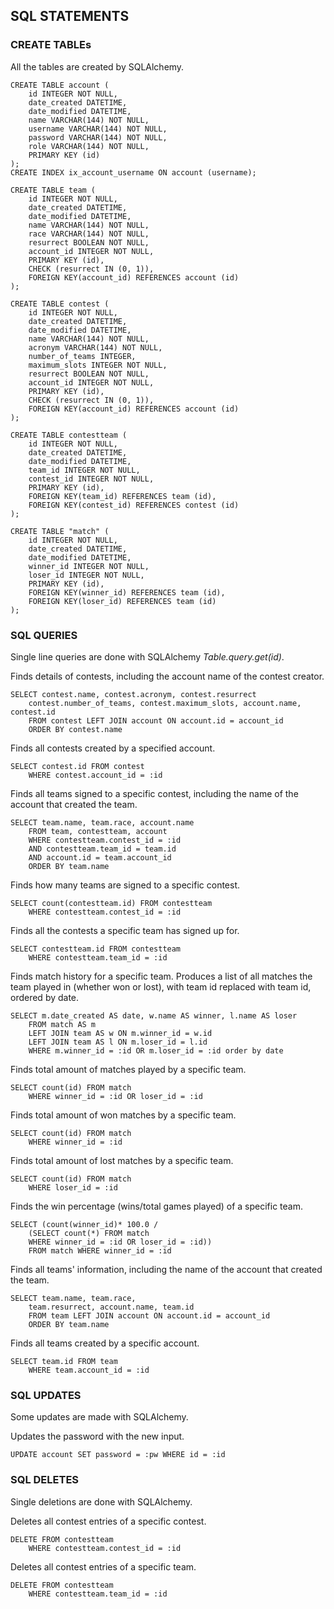 ## SQL STATEMENTS

### CREATE TABLEs
All the tables are created by SQLAlchemy.

```
CREATE TABLE account (
	id INTEGER NOT NULL, 
	date_created DATETIME, 
	date_modified DATETIME, 
	name VARCHAR(144) NOT NULL, 
	username VARCHAR(144) NOT NULL, 
	password VARCHAR(144) NOT NULL, 
	role VARCHAR(144) NOT NULL, 
	PRIMARY KEY (id)
);
CREATE INDEX ix_account_username ON account (username);
```
```
CREATE TABLE team (
	id INTEGER NOT NULL, 
	date_created DATETIME, 
	date_modified DATETIME, 
	name VARCHAR(144) NOT NULL, 
	race VARCHAR(144) NOT NULL, 
	resurrect BOOLEAN NOT NULL, 
	account_id INTEGER NOT NULL, 
	PRIMARY KEY (id), 
	CHECK (resurrect IN (0, 1)), 
	FOREIGN KEY(account_id) REFERENCES account (id)
);
```
```
CREATE TABLE contest (
	id INTEGER NOT NULL, 
	date_created DATETIME, 
	date_modified DATETIME, 
	name VARCHAR(144) NOT NULL, 
	acronym VARCHAR(144) NOT NULL, 
	number_of_teams INTEGER, 
	maximum_slots INTEGER NOT NULL, 
	resurrect BOOLEAN NOT NULL, 
	account_id INTEGER NOT NULL, 
	PRIMARY KEY (id), 
	CHECK (resurrect IN (0, 1)), 
	FOREIGN KEY(account_id) REFERENCES account (id)
);
```
```
CREATE TABLE contestteam (
	id INTEGER NOT NULL, 
	date_created DATETIME, 
	date_modified DATETIME, 
	team_id INTEGER NOT NULL, 
	contest_id INTEGER NOT NULL, 
	PRIMARY KEY (id), 
	FOREIGN KEY(team_id) REFERENCES team (id), 
	FOREIGN KEY(contest_id) REFERENCES contest (id)
);
```
```
CREATE TABLE "match" (
	id INTEGER NOT NULL, 
	date_created DATETIME, 
	date_modified DATETIME, 
	winner_id INTEGER NOT NULL, 
	loser_id INTEGER NOT NULL, 
	PRIMARY KEY (id), 
	FOREIGN KEY(winner_id) REFERENCES team (id), 
	FOREIGN KEY(loser_id) REFERENCES team (id)
);
```

### SQL QUERIES
Single line queries are done with SQLAlchemy _Table.query.get(id)_.

Finds details of contests, including the account name of the contest creator.
```
SELECT contest.name, contest.acronym, contest.resurrect
	contest.number_of_teams, contest.maximum_slots, account.name, contest.id
	FROM contest LEFT JOIN account ON account.id = account_id
	ORDER BY contest.name
```

Finds all contests created by a specified account.
```
SELECT contest.id FROM contest
	WHERE contest.account_id = :id
```

Finds all teams signed to a specific contest, including the name of the account that created the team.
```
SELECT team.name, team.race, account.name
	FROM team, contestteam, account
	WHERE contestteam.contest_id = :id
	AND contestteam.team_id = team.id 
	AND account.id = team.account_id
	ORDER BY team.name
```

Finds how many teams are signed to a specific contest.
```
SELECT count(contestteam.id) FROM contestteam
	WHERE contestteam.contest_id = :id
```

Finds all the contests a specific team has signed up for.
```
SELECT contestteam.id FROM contestteam
	WHERE contestteam.team_id = :id
```

Finds match history for a specific team. Produces a list of all matches the team played in (whether won or lost), with team id replaced with team id, ordered by date.
```
SELECT m.date_created AS date, w.name AS winner, l.name AS loser
	FROM match AS m
	LEFT JOIN team AS w ON m.winner_id = w.id
	LEFT JOIN team AS l ON m.loser_id = l.id
	WHERE m.winner_id = :id OR m.loser_id = :id order by date
```

Finds total amount of matches played by a specific team.
```
SELECT count(id) FROM match
	WHERE winner_id = :id OR loser_id = :id
```

Finds total amount of won matches by a specific team.
```
SELECT count(id) FROM match
	WHERE winner_id = :id
```

Finds total amount of lost matches by a specific team.
```
SELECT count(id) FROM match
	WHERE loser_id = :id
```

Finds the win percentage (wins/total games played) of a specific team.
```
SELECT (count(winner_id)* 100.0 /
	(SELECT count(*) FROM match
	WHERE winner_id = :id OR loser_id = :id))
	FROM match WHERE winner_id = :id
```

Finds all teams' information, including the name of the account that created the team.
```
SELECT team.name, team.race,
	team.resurrect, account.name, team.id
	FROM team LEFT JOIN account ON account.id = account_id
	ORDER BY team.name
```

Finds all teams created by a specific account.
```
SELECT team.id FROM team
	WHERE team.account_id = :id
```

### SQL UPDATES
Some updates are made with SQLAlchemy.

Updates the password with the new input.
```
UPDATE account SET password = :pw WHERE id = :id
```


### SQL DELETES
Single deletions are done with SQLAlchemy.

Deletes all contest entries of a specific contest.
```
DELETE FROM contestteam
	WHERE contestteam.contest_id = :id
```

Deletes all contest entries of a specific team.
```
DELETE FROM contestteam
	WHERE contestteam.team_id = :id
```
